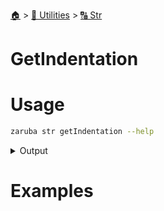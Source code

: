 <!--startTocHeader-->
[🏠](../../README.md) > [🔧 Utilities](../README.md) > [🔠 Str](README.md)
# GetIndentation
<!--endTocHeader-->

# Usage


```bash
zaruba str getIndentation --help
```
 
<details>
<summary>Output</summary>
 
```````
Get indentation of string

Usage:
  zaruba str getIndentation <string> [level=1] [flags]

Flags:
  -h, --help   help for getIndentation
```````
</details>


# Examples



<!--startTocSubtopic-->
<!--endTocSubtopic-->